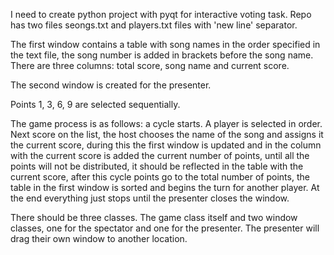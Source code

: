 I need to create python project with pyqt for interactive voting task.
Repo has two files seongs.txt and players.txt files with 'new line' separator.

The first window contains a table with song names in the order specified in the text file, the song number is added in brackets before the song name. There are three columns: total score, song name and current score.

The second window is created for the presenter.

Points 1, 3, 6, 9 are selected sequentially.

The game process is as follows: a cycle starts. A player is selected in order. Next score on the list, the host chooses the name of the song and assigns it the current score, during this the first window is updated and in the column with the current score is added the current number of points, until all the points will not be distributed, it should be reflected in the table with the current score, after this cycle points go to the total number of points, the table in the first window is sorted and begins the turn for another player. At the end everything just stops until the presenter closes the window.

There should be three classes. The game class itself and two window classes, one for the spectator and one for the presenter. The presenter will drag their own window to another location.
